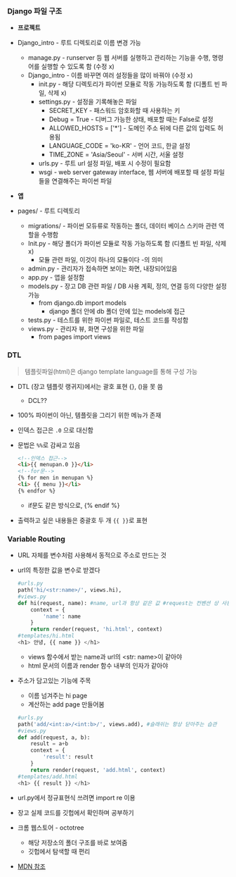 ### Django 파일 구조

- **프로젝트**

- Django_intro - 루트 디렉토리로 이름 변경 가능
  - manage.py - runserver 등 웹 서버를 실행하고 관리하는 기능을 수행, 명령어를 실행할 수 있도록 함 (수정 x)
  - Django_intro - 이름 바꾸면 여러 설정들을 많이 바꿔야 (수정 x)
    - init.py - 해당 디렉토리가 파이썬 모듈로 작동 가능하도록 함 (디폴트 빈 파일, 삭제 x)
    - settings.py - 설정을 기록해놓은 파일
      - SECRET_KEY - 패스워드 암호화할 때 사용하는 키
      - Debug = True - 디버그 가능한 상태, 배포할 때는 False로 설정
      - ALLOWED_HOSTS = ['*'] - 도메인 주소 뒤에 다른 값의 입력도 허용됨
      - LANGUAGE_CODE = 'ko-KR' - 언어 코드, 한글 설정
      - TIME_ZONE = 'Asia/Seoul' - 서버 시간, 서울 설정
    - urls.py - 루트 url 설정 파일, 배포 시 수정이 필요함
    - wsgi - web server gateway interface, 웹 서버에 배포할 때 설정 파일들을 연결해주는 파이썬 파일
- **앱**
- pages/ - 루트 디렉토리
  - migrations/ - 파이썬 모듀류로 작동하는 폴더, 데이터 베이스 스키마 관련 역할을 수행함
  - Init.py - 해당 폴더가 파이썬 모듈로 작동 가능하도록 함 (디폴트 빈 파일, 삭제 x)
    - 모듈 관련 파일, 이것이 하나의 모듈이다 -의 의미
  - admin.py - 관리자가 접속하면 보이는 화면, 내장되어있음
  - app.py - 앱을 설정함
  - models.py - 장고 DB 관련 파일 / DB 사용 계획, 정의, 연결 등의 다양한 설정 가능
    - from django.db import models
      - django 폴더 안에 db 폴더 안에 있는 models에 접근
  - tests.py - 테스트를 위한 파이썬 파일로, 테스트 코드를 작성함
  - views.py - 관리자 뷰, 화면 구성을 위한 파일
    - from pages import views











### DTL

> 템플릿파일(html)은 django template language를 통해 구성 가능

- DTL (장고 템플릿 랭귀지)에서는 괄호 표현 {}, ()을 못 씀

  - DCL??

- 100% 파이썬이 아닌, 템플릿을 그리기 위한 메뉴가 존재

- 인덱스 접근은 `.0` 으로 대신함

- 문법은 `%%`로 감싸고 있음

  ```html
  <!--인덱스 접근-->
  <li>{{ menupan.0 }}</li>
  <!--for문-->
  {% for men in menupan %}
  <li> {{ menu }}</li>
  {% endfor %}
  ```

  - if문도 같은 방식으로, {% endif %}

- 출력하고 싶은 내용들은 중괄호 두 개 `{{ }}`로 표현











### Variable Routing

- URL 자체를 변수처럼 사용해서 동적으로 주소로 만드는 것

- url의 특정한 값을 변수로 받겠다

  ```python
  #urls.py
  path('hi/<str:name>/', views.hi),
  #views.py
  def hi(request, name): #name, url과 항상 같은 값 #request는 컨벤션 상 사용, 변경 지양
      context = {
          'name': name
      }
      return render(request, 'hi.html', context)
  #templates/hi.html
  <h1> 안녕, {{ name }} </h1>
  ```

  - views 함수에서 받는 name과 url의 <str: name>이 같아야
  - html 문서의 이름과 render 함수 내부의 인자가 같아야

- 주소가 담고있는 기능에 주목

  - 이름 넘겨주는 hi page
  - 계산하는 add page 만들어봄

  ``` python
  #urls.py
  path('add/<int:a>/<int:b>/', views.add), #슬래쉬는 항상 닫아주는 습관
  #views.py
  def add(request, a, b):
      result = a+b
      context = {
          'result': result
      }
      return render(request, 'add.html', context)
  #templates/add.html
  <h1> {{ result }} </h1>
  ```

- url.py에서 정규표현식 쓰려면 import re 이용











- 장고 실제 코드를 깃헙에서 확인하며 공부하기

- 크롬 웹스토어 - octotree
  - 해당 저장소의 폴더 구조를 바로 보여줌
  - 깃헙에서 탐색할 때 편리
- [MDN 참조](https://developer.mozilla.org/ko/docs/Learn/Server-side/Django/skeleton_website)